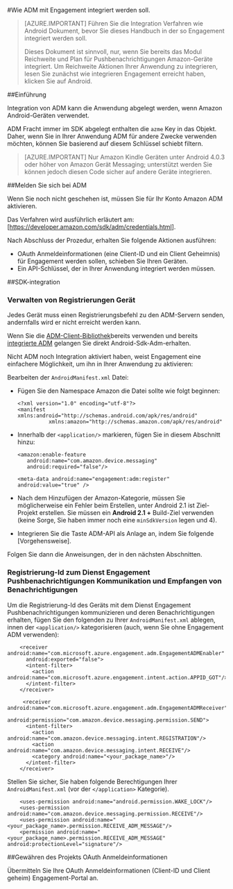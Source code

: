 <properties
    pageTitle="Azure mobilen Engagement Android SDK-Integration"
    description="Neuesten Updates und Verfahren für Android SDK für Azure Mobile Engagement"
    services="mobile-engagement"
    documentationCenter="mobile"
    authors="piyushjo"
    manager="dwrede"
    editor="" />

<tags
    ms.service="mobile-engagement"
    ms.workload="mobile"
    ms.tgt_pltfrm="mobile-android"
    ms.devlang="Java"
    ms.topic="article"
    ms.date="08/19/2016"
    ms.author="piyushjo" />


#<a name="how-to-integrate-adm-with-engagement"></a>Wie ADM mit Engagement integriert werden soll.

> [AZURE.IMPORTANT] Führen Sie die Integration Verfahren wie Android Dokument, bevor Sie dieses Handbuch in der so Engagement integriert werden soll.
>
> Dieses Dokument ist sinnvoll, nur, wenn Sie bereits das Modul Reichweite und Plan für Pushbenachrichtigungen Amazon-Geräte integriert. Um Reichweite Aktionen Ihrer Anwendung zu integrieren, lesen Sie zunächst wie integrieren Engagement erreicht haben, klicken Sie auf Android.

##<a name="introduction"></a>Einführung

Integration von ADM kann die Anwendung abgelegt werden, wenn Amazon Android-Geräten verwendet.

ADM Fracht immer im SDK abgelegt enthalten die `azme` Key in das Objekt. Daher, wenn Sie in Ihrer Anwendung ADM für andere Zwecke verwenden möchten, können Sie basierend auf diesem Schlüssel schiebt filtern.

> [AZURE.IMPORTANT] Nur Amazon Kindle Geräten unter Android 4.0.3 oder höher von Amazon Gerät Messaging; unterstützt werden Sie können jedoch diesen Code sicher auf andere Geräte integrieren.

##<a name="sign-up-to-adm"></a>Melden Sie sich bei ADM

Wenn Sie noch nicht geschehen ist, müssen Sie für Ihr Konto Amazon ADM aktivieren.

Das Verfahren wird ausführlich erläutert am: [<https://developer.amazon.com/sdk/adm/credentials.html>].

Nach Abschluss der Prozedur, erhalten Sie folgende Aktionen ausführen:

-   OAuth Anmeldeinformationen (eine Client-ID und ein Client Geheimnis) für Engagement werden sollen, schieben Sie Ihren Geräten.
-   Ein API-Schlüssel, der in Ihrer Anwendung integriert werden müssen.

##<a name="sdk-integration"></a>SDK-integration

### <a name="managing-device-registrations"></a>Verwalten von Registrierungen Gerät

Jedes Gerät muss einen Registrierungsbefehl zu den ADM-Servern senden, andernfalls wird er nicht erreicht werden kann.

Wenn Sie die [ADM-Client-Bibliothek]bereits verwenden und bereits [integrierte ADM] gelangen Sie direkt Android-Sdk-Adm-erhalten.

Nicht ADM noch Integration aktiviert haben, weist Engagement eine einfachere Möglichkeit, um ihn in Ihrer Anwendung zu aktivieren:

Bearbeiten der `AndroidManifest.xml` Datei:

-   Fügen Sie den Namespace Amazon die Datei sollte wie folgt beginnen:

        <?xml version="1.0" encoding="utf-8"?>
        <manifest xmlns:android="http://schemas.android.com/apk/res/android"
                  xmlns:amazon="http://schemas.amazon.com/apk/res/android"

-   Innerhalb der `<application/>` markieren, fügen Sie in diesem Abschnitt hinzu:

        <amazon:enable-feature
           android:name="com.amazon.device.messaging"
           android:required="false"/>

        <meta-data android:name="engagement:adm:register" android:value="true" />

-   Nach dem Hinzufügen der Amazon-Kategorie, müssen Sie möglicherweise ein Fehler beim Erstellen, unter Android 2.1 ist Ziel-Projekt erstellen. Sie müssen ein **Android 2.1 +** Build-Ziel verwenden (keine Sorge, Sie haben immer noch eine `minSdkVersion` legen und 4).
-   Integrieren Sie die Taste ADM-API als Anlage an, indem Sie folgende [Vorgehensweise].

Folgen Sie dann die Anweisungen, der in den nächsten Abschnitten.

### <a name="communicate-registration-id-to-the-engagement-push-service-and-receive-notifications"></a>Registrierung-Id zum Dienst Engagement Pushbenachrichtigungen Kommunikation und Empfangen von Benachrichtigungen

Um die Registrierung-Id des Geräts mit dem Dienst Engagement Pushbenachrichtigungen kommunizieren und deren Benachrichtigungen erhalten, fügen Sie den folgenden zu Ihrer `AndroidManifest.xml` ablegen, innen der `<application/>` kategorisieren (auch, wenn Sie ohne Engagement ADM verwenden):

        <receiver android:name="com.microsoft.azure.engagement.adm.EngagementADMEnabler"
          android:exported="false">
          <intent-filter>
            <action android:name="com.microsoft.azure.engagement.intent.action.APPID_GOT"/>
          </intent-filter>
        </receiver>

         <receiver android:name="com.microsoft.azure.engagement.adm.EngagementADMReceiver"
           android:permission="com.amazon.device.messaging.permission.SEND">
          <intent-filter>
            <action android:name="com.amazon.device.messaging.intent.REGISTRATION"/>
            <action android:name="com.amazon.device.messaging.intent.RECEIVE"/>
            <category android:name="<your_package_name>"/>
          </intent-filter>
        </receiver>   

Stellen Sie sicher, Sie haben folgende Berechtigungen Ihrer `AndroidManifest.xml` (vor der `</application>` Kategorie).

        <uses-permission android:name="android.permission.WAKE_LOCK"/>
        <uses-permission android:name="com.amazon.device.messaging.permission.RECEIVE"/>
        <uses-permission android:name="<your_package_name>.permission.RECEIVE_ADM_MESSAGE"/>
        <permission android:name="<your_package_name>.permission.RECEIVE_ADM_MESSAGE" android:protectionLevel="signature"/>

##<a name="grant-engagement-oauth-credentials"></a>Gewähren des Projekts OAuth Anmeldeinformationen

Übermitteln Sie Ihre OAuth Anmeldeinformationen (Client-ID und Client geheim) Engagement-Portal an.

[< Https://developer.amazon.com/sdk/adm/credentials.html>]:https://developer.amazon.com/sdk/adm/credentials.html
[ADM-Client-Bibliothek]:https://developer.amazon.com/sdk/adm/setup.html
[integrierte ADM]:https://developer.amazon.com/sdk/adm/integrating-app.html
[Dieses Verfahren]:https://developer.amazon.com/sdk/adm/integrating-app.html#Asset
